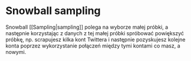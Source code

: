 # Snowball sampling
Snowball [[Sampling|sampling]] polega na wyborze małej próbki, a następnie korzystając z danych z tej małej próbki spróbować powiększyć próbkę, np. scrapujesz kilka kont Twittera i następnie pozyskujesz kolejne konta poprzez wykorzystanie połączeń między tymi kontami co masz, a nowymi.
